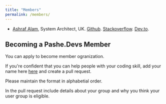 ```yaml
---
title: "Members"
permalink: /members/
---
```


* [Ashraf Alam](https://ashrafalam.github.io/), System Architect, UK. [Github](https://github.com/AshrafAlam). [Stackoverflow](https://stackoverflow.com/users/79739/ashraf-alam). [Dev.to](https://dev.to/ashrafalam).

## Becoming a Pashe.Devs Member

You can apply to become member ogranization. 

If you're confident that you can help people with your coding skill, add your name here
[here](https://github.com/PasheProject/pasheproject.github.io/blob/master/members/index.md) and create a pull request.

Please maintain the format in alphabetial order.

In the pull request include details about your group and why you think your user group is eligible.
